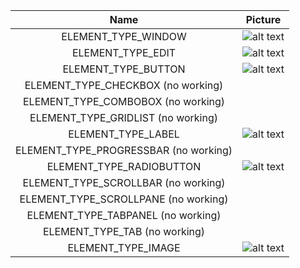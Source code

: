 |  Name | Picture |
|:-----------:|:-----------:|
| ELEMENT_TYPE_WINDOW | ![alt text](https://wiki.multitheftauto.com/images/b/b1/Gui-window.png) |
| ELEMENT_TYPE_EDIT | ![alt text](https://wiki.multitheftauto.com/images/b/bc/Gui-edit.png) |
| ELEMENT_TYPE_BUTTON | ![alt text](https://wiki.multitheftauto.com/images/c/cf/Button.png) |
| ELEMENT_TYPE_CHECKBOX (no working) |
| ELEMENT_TYPE_COMBOBOX (no working) |
| ELEMENT_TYPE_GRIDLIST (no working) |
| ELEMENT_TYPE_LABEL | ![alt text](https://wiki.multitheftauto.com/images/8/85/Gui-label.png) |
| ELEMENT_TYPE_PROGRESSBAR (no working) |
| ELEMENT_TYPE_RADIOBUTTON | ![alt text](https://wiki.multitheftauto.com/images/6/62/Gui-radiobutton.png) |
| ELEMENT_TYPE_SCROLLBAR (no working) |
| ELEMENT_TYPE_SCROLLPANE (no working) |
| ELEMENT_TYPE_TABPANEL (no working) |
| ELEMENT_TYPE_TAB (no working) |
| ELEMENT_TYPE_IMAGE | ![alt text](https://wiki.multitheftauto.com/images/9/97/Gui-staticimage.png) |